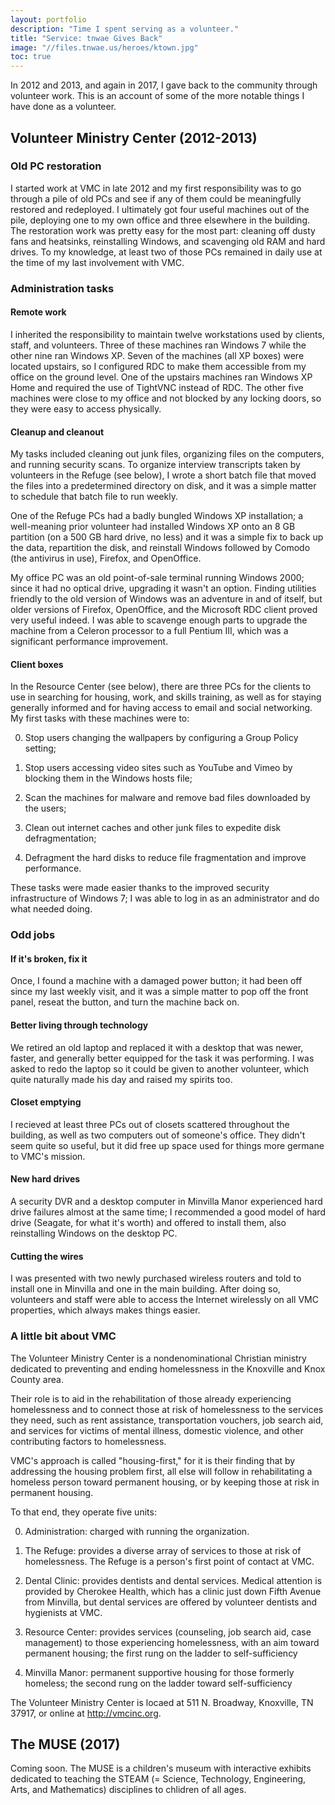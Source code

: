 ```yaml
---
layout: portfolio
description: "Time I spent serving as a volunteer."
title: "Service: tnwae Gives Back"
image: "//files.tnwae.us/heroes/ktown.jpg"
toc: true
---
```


In 2012 and 2013, and again in 2017, I gave back to the community
through volunteer work.  This is an account of some of the more notable
things I have done as a volunteer.

## Volunteer Ministry Center (2012-2013)

### Old PC restoration

I started work at VMC in late 2012 and my first responsibility was to go
through a pile of old PCs and see if any of them could be meaningfully
restored and redeployed.  I ultimately got four useful machines out of
the pile, deploying one to my own office and three elsewhere in the
building.  The restoration work was pretty easy for the most part:
cleaning off dusty fans and heatsinks, reinstalling Windows, and
scavenging old RAM and hard drives.  To my knowledge, at least two of
those PCs remained in daily use at the time of my last involvement with
VMC.

### Administration tasks

#### Remote work

I inherited the responsibility to maintain twelve workstations used by
clients, staff, and volunteers.  Three of these machines ran Windows 7
while the other nine ran Windows XP.  Seven of the machines (all XP
boxes) were located upstairs, so I configured RDC to make them
accessible from my office on the ground level.  One of the upstairs
machines ran Windows XP Home and required the use of TightVNC instead of
RDC.  The other five machines were close to my office and not blocked by
any locking doors, so they were easy to access physically.

#### Cleanup and cleanout

My tasks included cleaning out junk files, organizing files on the
computers, and running security scans.  To organize interview
transcripts taken by volunteers in the Refuge (see below), I wrote a
short batch file that moved the files into a predetermined directory on
disk, and it was a simple matter to schedule that batch file to run
weekly.

One of the Refuge PCs had a badly bungled Windows XP installation; a
well-meaning prior volunteer had installed Windows XP onto an 8 GB
partition (on a 500 GB hard drive, no less) and it was a simple fix to
back up the data, repartition the disk, and reinstall Windows followed
by Comodo (the antivirus in use), Firefox, and OpenOffice.

My office PC was an old point-of-sale terminal running Windows 2000;
since it had no optical drive, upgrading it wasn't an option.  Finding
utilities friendly to the old version of Windows was an adventure in and
of itself, but older versions of Firefox, OpenOffice, and the Microsoft
RDC client proved very useful indeed.  I was able to scavenge enough
parts to upgrade the machine from a Celeron processor to a full Pentium
III, which was a significant performance improvement.

#### Client boxes

In the Resource Center (see below), there are three PCs for the clients
to use in searching for housing, work, and skills training, as well as
for staying generally informed and for having access to email and social
networking.  My first tasks with these machines were to:

0. Stop users changing the wallpapers by configuring a Group Policy setting;

1. Stop users accessing video sites such as YouTube and Vimeo by
   blocking them in the Windows hosts file;

2. Scan the machines for malware and remove bad files downloaded by the
   users;

3. Clean out internet caches and other junk files to expedite disk
   defragmentation;

4. Defragment the hard disks to reduce file fragmentation and improve
   performance.

These tasks were made easier thanks to the improved security
infrastructure of Windows 7; I was able to log in as an administrator
and do what needed doing.

### Odd jobs

#### If it's broken, fix it

Once, I found a machine with a damaged power button; it had been off
since my last weekly visit, and it was a simple matter to pop off the
front panel, reseat the button, and turn the machine back on.

#### Better living through technology

We retired an old laptop and replaced it with a desktop that was newer,
faster, and generally better equipped for the task it was performing.  I
was asked to redo the laptop so it could be given to another volunteer,
which quite naturally made his day and raised my spirits too.

#### Closet emptying

I recieved at least three PCs out of closets scattered throughout the
building, as well as two computers out of someone's office.  They didn't
seem quite so useful, but it did free up space used for things more
germane to VMC's mission.

#### New hard drives

A security DVR and a desktop computer in Minvilla Manor experienced hard
drive failures almost at the same time; I recommended a good model of
hard drive (Seagate, for what it's worth) and offered to install them,
also reinstalling Windows on the desktop PC.

#### Cutting the wires

I was presented with two newly purchased wireless routers and told to
install one in Minvilla and one in the main building.  After doing so,
volunteers and staff were able to access the Internet wirelessly on all
VMC properties, which always makes things easier.

### A little bit about VMC

The Volunteer Ministry Center is a nondenominational Christian ministry
dedicated to preventing and ending homelessness in the Knoxville and
Knox County area.

Their role is to aid in the rehabilitation of those already experiencing
homelessness and to connect those at risk of homelessness to the
services they need, such as rent assistance, transportation vouchers,
job search aid, and services for victims of mental illness, domestic
violence, and other contributing factors to homelessness.

VMC's approach is called "housing-first," for it is their finding that
by addressing the housing problem first, all else will follow in
rehabilitating a homeless person toward permanent housing, or by keeping
those at risk in permanent housing.

To that end, they operate five units:

0. Administration: charged with running the organization.

1. The Refuge: provides a diverse array of services to those at risk of
   homelessness.  The Refuge is a person's first point of contact at
   VMC.

2. Dental Clinic: provides dentists and dental services.  Medical
   attention is provided by Cherokee Health, which has a clinic just down
   Fifth Avenue from Minvilla, but dental services are offered by volunteer
   dentists and hygienists at VMC.

3. Resource Center: provides services (counseling, job search aid, case
   management) to those experiencing homelessness, with an aim toward
   permanent housing; the first rung on the ladder to self-sufficiency

4. Minvilla Manor: permanent supportive housing for those formerly
   homeless; the second rung on the ladder toward self-sufficiency

The Volunteer Ministry Center is locaed at 511 N. Broadway, Knoxville,
TN 37917, or online at <http://vmcinc.org>.

## The MUSE (2017)

Coming soon.  The MUSE is a children's museum with interactive exhibits
dedicated to teaching the STEAM (= Science, Technology, Engineering,
Arts, and Mathematics) disciplines to chlidren of all ages.

